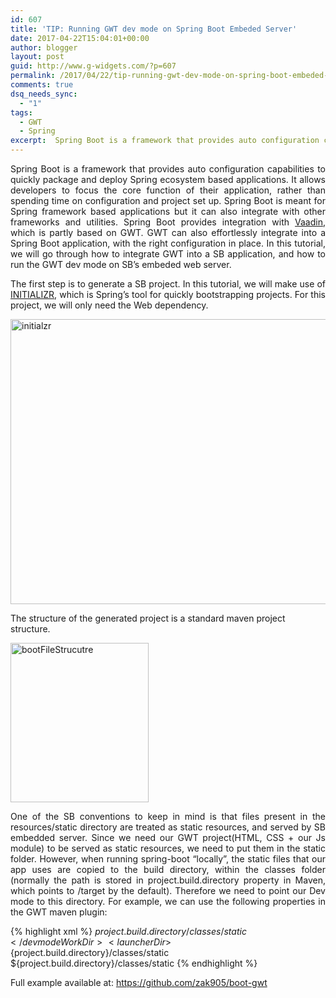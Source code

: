 ```yaml
---
id: 607
title: 'TIP: Running GWT dev mode on Spring Boot Embeded Server'
date: 2017-04-22T15:04:01+00:00
author: blogger
layout: post
guid: http://www.g-widgets.com/?p=607
permalink: /2017/04/22/tip-running-gwt-dev-mode-on-spring-boot-embeded-server/
comments: true
dsq_needs_sync:
  - "1"
tags:
  - GWT
  - Spring
excerpt:  Spring Boot is a framework that provides auto configuration capabilities to quickly package and deploy Spring ecosystem based applications. It allows developers to focus the core function of their application...
---
```

<p style="text-align:justify;">
  Spring Boot is a framework that provides auto configuration capabilities to quickly package and deploy Spring ecosystem based applications. It allows developers to focus the core function of their application, rather than spending time on configuration and project set up. Spring Boot is meant for Spring framework based applications but it can also integrate with other frameworks and utilities. Spring Boot provides integration with <a href="https://www.youtube.com/watch?v=6FjjVKmEdY4">Vaadin</a>, which is partly based on GWT. GWT can also effortlessly integrate into a Spring Boot application, with the right configuration in place. In this tutorial, we will go through how to integrate GWT into a SB application, and how to run the GWT dev mode on SB&#8217;s embeded web server.
</p>

<p style="text-align:justify;">
  The first step is to generate a SB project. In this tutorial, we will make use of <a href="https://start.spring.io/">INITIALIZR</a>, which is Spring&#8217;s tool for quickly bootstrapping projects. For this project, we will only need the Web dependency.
</p>

[<img src="https://s3-eu-west-1.amazonaws.com/gwidgets/uploads/2017/04/initialzr.png" alt="initialzr" width="1238" height="456" class="aligncenter size-full wp-image-611" />](http://www.g-widgets.com/wp-content/uploads/2017/04/initialzr.png)

The structure of the generated project is a standard maven project structure.
  
[<img src="https://s3-eu-west-1.amazonaws.com/gwidgets/uploads/2017/04/bootFileStrucutre.png" alt="bootFileStrucutre" width="221" height="255" class="aligncenter size-full wp-image-612" />](http://www.g-widgets.com/wp-content/uploads/2017/04/bootFileStrucutre.png)

<p style="text-align:justify;">
  One of the SB conventions to keep in mind is that files present in the resources/static directory are treated as static resources, and served by SB embedded server. Since we need our GWT project(HTML, CSS + our Js module) to be served as static resources, we need to put them in the static folder. However, when running spring-boot &#8220;locally&#8221;, the static files that our app uses are copied to the build directory, within the classes folder (normally the path is stored in project.build.directory property in Maven, which points to /target by the default). Therefore we need to point our Dev mode to this directory. For example, we can use the following properties in the GWT maven plugin:
</p>



  {% highlight xml %}
                  <devmodeWorkDir>${project.build.directory}/classes/static</devmodeWorkDir>
                  <launcherDir>${project.build.directory}/classes/static</launcherDir>
                  <warDir>${project.build.directory}/classes/static</warDir>
  {% endhighlight %}



Full example available at: <https://github.com/zak905/boot-gwt>